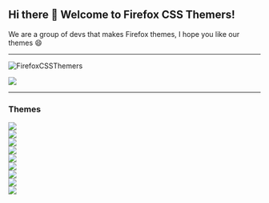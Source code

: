 ## Hi there 👋 Welcome to Firefox CSS Themers!
We are a group of devs that makes Firefox themes, I hope you like our themes 😄

<hr>
<img src="https://komarev.com/ghpvc/?username=FirefoxCSSThemers&color=green" alt="FirefoxCSSThemers"> 

<a href="https://discord.gg/pD9PmVKtrY"><img src="https://img.shields.io/discord/837559961194070026.svg?label=Discord&logo=Discord&colorB=7289da&style=for-the-badge"></a>
<hr>

### Themes

<a href="https://github.com/FirefoxCSSThemers/WhiteSur-FirefoxTheme">
  <img src="https://github-readme-stats.vercel.app/api/pin/?username=FirefoxCSSThemers&repo=WhiteSur-FirefoxTheme&theme=dracula">
</a><br>

<a href="https://github.com/FirefoxCSSThemers/GruvFox">
  <img src="https://github-readme-stats.vercel.app/api/pin/?username=FirefoxCSSThemers&repo=GruvFox&theme=dracula">
</a><br>

<a href="https://github.com/FirefoxCSSThemers/Dracula-Fox">
  <img src="https://github-readme-stats.vercel.app/api/pin/?username=FirefoxCSSThemers&repo=Dracula-Fox&theme=dracula">
</a><br>

<a href="https://github.com/FirefoxCSSThemers/Simplify-Macish">
  <img src="https://github-readme-stats.vercel.app/api/pin/?username=FirefoxCSSThemers&repo=Simplify-Macish&theme=dracula">
</a><br>

<a href="https://github.com/FirefoxCSSThemers/SimplifyDarkish-Grey">
  <img src="https://github-readme-stats.vercel.app/api/pin/?username=FirefoxCSSThemers&repo=SimplifyDarkish-Grey&theme=dracula">
</a><br>

<a href="https://github.com/FirefoxCSSThemers/SimplifyDarkish-Purple">
  <img src="https://github-readme-stats.vercel.app/api/pin/?username=FirefoxCSSThemers&repo=SimplifyDarkish-Purple&theme=dracula">
</a><br>

<a href="https://github.com/FirefoxCSSThemers/SinplifyDarkish-Yellow">
  <img src="https://github-readme-stats.vercel.app/api/pin/?username=FirefoxCSSThemers&repo=SinplifyDarkish-Yellow&theme=dracula">
</a><br>

<a href="https://github.com/FirefoxCSSThemers/ClassicFox">
  <img src="https://github-readme-stats.vercel.app/api/pin/?username=FirefoxCSSThemers&repo=ClassicFox&theme=dracula">
</a><br>

<a href="https://github.com/FirefoxCSSThemers/Monterey-Fox">
  <img src="https://github-readme-stats.vercel.app/api/pin/?username=FirefoxCSSThemers&repo=Monterey-Fox&theme=dracula">
</a><br>
